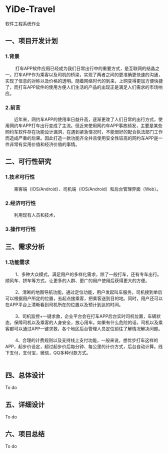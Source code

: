 # YiDe-Travel
软件工程系统作业
## 一、项目开发计划
### 1.背景
&emsp;&emsp;  打车APP软件应用已经成为我们日常出行中的重要方式，是互联网的结晶之一。打车APP作为乘客以及司机的桥梁，实现了两者之间的更准确更快速的沟通，实现了信息的对称以及价格的透明。随着网络时代的到来，上网变得更加方便快捷了，而打车APP软件的使用方便人们生活的产品的出现正是满足人们需求的市场响应。
### 2.前言
&emsp;&emsp;近年来，网约车APP的使用率日益升高，逐渐更改了人们日常的出行方式，使用网约车APP打车出行变成了主流。但近来使用网约车APP事故频发，主要是某些网约车软件存在功能设计漏洞，在遇到紧急情况时，不能很好的配合执法部门工作而造成严重的后果。因此打造一款功能齐全并且使用安全性较高的网约车APP是一件非常有实用价值和经济价值的事情。
## 二、可行性研究
### 1.技术可行性
&emsp;&emsp;乘客端（IOS/Android）、司机端（IOS/Android）和后台管理界面（Web）。
### 2.经济可行性
&emsp;&emsp;利用现有人员和技术，
### 3.操作可行性
## 三、需求分析
### 1.功能需求
&emsp;&emsp; 1、多种大众模式，满足用户的多样化需求，除了一般打车，还有专车出行。顺风车、拼车等方式，让更多的人群、更广的用户使用后获得更大的方便。<br><br>
&emsp;&emsp; 2、清晰的地图导航功能，通过定位功能，用户发起叫车服务，司机接到单后可以根据用户所定的位置，去起点接乘客，把乘客送到目的地。同时，用户还可以在APP平台上清晰看到司机所在的位置以及预计到达的时间。<br><br>
&emsp;&emsp; 3、司机监控+一键求救，企业平台会在打车APP后台实时司机位置，车辆状态，保障司机以及乘客的人身安全，放心用车。如果有什么危险的话，司机以及乘客都可以通过APP一键求救，各个地区后台管理人员定位前往了解情况解决问题。<br><br>
&emsp;&emsp; 4、合理的计费规则以及支持线上支付功能，一般来说，想优步打车这样的APP，起步价设定，超过起步价后每分钟、每公里的计价方式，后台自动计算。线下支付，支付宝，微信，QQ多种付款方式。<br><br>
## 四、总体设计
To do
## 五、详细设计
To do
## 六、项目总结
To do
